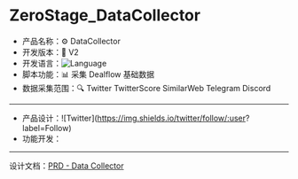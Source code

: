 # ZeroStage_DataCollector
- 产品名称：⚙ DataCollector
- 开发版本：📍 V2
- 开发语言：![Language](https://img.shields.io/badge/language-python-brightgreen)
- 脚本功能：📊 采集 Dealflow 基础数据
- 数据采集范围：🔍 Twitter TwitterScore SimilarWeb Telegram Discord
---
- 产品设计：![Twitter](https://img.shields.io/twitter/follow/:user? label=Follow)
- 功能开发：
---
设计文档：[PRD - Data Collector](https://docs.google.com/document/d/1jgSWQTfaZ112U1yCC2lCpTPZiNtb7xjW1gg-l9qT4-M/edit?usp=sharing,"设计说明书")


